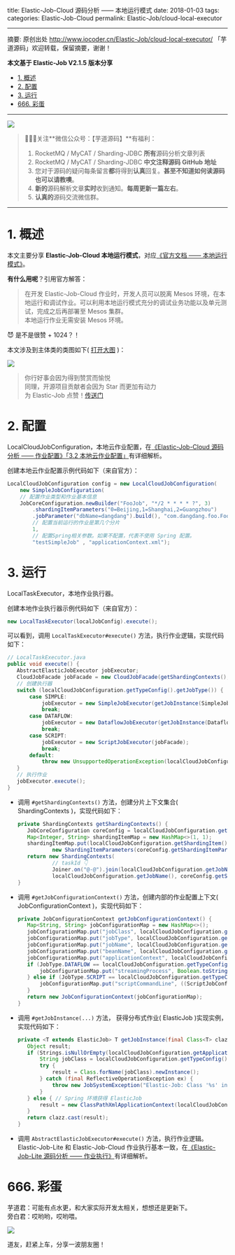 title: Elastic-Job-Cloud 源码分析 —— 本地运行模式
date: 2018-01-03
tags:
categories: Elastic-Job-Cloud
permalink: Elastic-Job/cloud-local-executor

-------

摘要: 原创出处 http://www.iocoder.cn/Elastic-Job/cloud-local-executor/ 「芋道源码」欢迎转载，保留摘要，谢谢！

**本文基于 Elastic-Job V2.1.5 版本分享**

- [1. 概述](http://www.iocoder.cn/Elastic-Job/cloud-local-executor/)
- [2. 配置](http://www.iocoder.cn/Elastic-Job/cloud-local-executor/)
- [3. 运行](http://www.iocoder.cn/Elastic-Job/cloud-local-executor/)
- [666. 彩蛋](http://www.iocoder.cn/Elastic-Job/cloud-local-executor/)

-------

![](http://www.iocoder.cn/images/common/wechat_mp_2017_07_31.jpg)

> 🙂🙂🙂关注**微信公众号：【芋道源码】**有福利：  
> 1. RocketMQ / MyCAT / Sharding-JDBC **所有**源码分析文章列表  
> 2. RocketMQ / MyCAT / Sharding-JDBC **中文注释源码 GitHub 地址**  
> 3. 您对于源码的疑问每条留言**都**将得到**认真**回复。**甚至不知道如何读源码也可以请教噢**。  
> 4. **新的**源码解析文章**实时**收到通知。**每周更新一篇左右**。  
> 5. **认真的**源码交流微信群。

-------

# 1. 概述

本文主要分享 **Elastic-Job-Cloud 本地运行模式**，对应[《官方文档 —— 本地运行模式》](http://elasticjob.io/docs/elastic-job-cloud/02-guide/local-executor/)。

**有什么用呢**？引用官方解答：

> 在开发 Elastic-Job-Cloud 作业时，开发人员可以脱离 Mesos 环境，在本地运行和调试作业。可以利用本地运行模式充分的调试业务功能以及单元测试，完成之后再部署至 Mesos 集群。  
> 本地运行作业无需安装 Mesos 环境。

😈 是不是很赞 + 1024？！

本文涉及到主体类的类图如下( [打开大图](http://www.iocoder.cn/images/Elastic-Job/2018_01_03/01.png) )：

![](http://www.iocoder.cn/images/Elastic-Job/2018_01_03/01.png)

> 你行好事会因为得到赞赏而愉悦  
> 同理，开源项目贡献者会因为 Star 而更加有动力  
> 为 Elastic-Job 点赞！[传送门](https://github.com/dangdangdotcom/elastic-job/stargazers)

# 2. 配置

LocalCloudJobConfiguration，本地云作业配置，在[《Elastic-Job-Cloud 源码分析 —— 作业配置》「3.2 本地云作业配置」](http://www.iocoder.cn/Elastic-Job/cloud-local-executor/?self)有详细解析。

创建本地云作业配置示例代码如下（来自官方）：

```Java
LocalCloudJobConfiguration config = new LocalCloudJobConfiguration(
    new SimpleJobConfiguration(
    // 配置作业类型和作业基本信息
    JobCoreConfiguration.newBuilder("FooJob", "*/2 * * * * ?", 3) 
        .shardingItemParameters("0=Beijing,1=Shanghai,2=Guangzhou")
        .jobParameter("dbName=dangdang").build(), "com.dangdang.foo.FooJob"),
        // 配置当前运行的作业是第几个分片 
        1,  
        // 配置Spring相关参数。如果不配置，代表不使用 Spring 配置。
        "testSimpleJob" , "applicationContext.xml"); 
```

# 3. 运行

LocalTaskExecutor，本地作业执行器。

创建本地作业执行器示例代码如下（来自官方）：

``` Java
new LocalTaskExecutor(localJobConfig).execute();
```

可以看到，调用 `LocalTaskExecutor#execute()` 方法，执行作业逻辑，实现代码如下：

```Java
// LocalTaskExecutor.java
public void execute() {
   AbstractElasticJobExecutor jobExecutor;
   CloudJobFacade jobFacade = new CloudJobFacade(getShardingContexts(), getJobConfigurationContext(), new JobEventBus());
   // 创建执行器
   switch (localCloudJobConfiguration.getTypeConfig().getJobType()) {
       case SIMPLE:
           jobExecutor = new SimpleJobExecutor(getJobInstance(SimpleJob.class), jobFacade);
           break;
       case DATAFLOW:
           jobExecutor = new DataflowJobExecutor(getJobInstance(DataflowJob.class), jobFacade);
           break;
       case SCRIPT:
           jobExecutor = new ScriptJobExecutor(jobFacade);
           break;
       default:
           throw new UnsupportedOperationException(localCloudJobConfiguration.getTypeConfig().getJobType().name());
   }
   // 执行作业
   jobExecutor.execute();
}
```

* 调用 `#getShardingContexts()` 方法，创建分片上下文集合( ShardingContexts )，实现代码如下：

    ```Java
    private ShardingContexts getShardingContexts() {
       JobCoreConfiguration coreConfig = localCloudJobConfiguration.getTypeConfig().getCoreConfig();
       Map<Integer, String> shardingItemMap = new HashMap<>(1, 1);
       shardingItemMap.put(localCloudJobConfiguration.getShardingItem(),
               new ShardingItemParameters(coreConfig.getShardingItemParameters()).getMap().get(localCloudJobConfiguration.getShardingItem()));
       return new ShardingContexts(
               // taskId 👇
               Joiner.on("@-@").join(localCloudJobConfiguration.getJobName(), localCloudJobConfiguration.getShardingItem(), "READY", "foo_slave_id", "foo_uuid"),
               localCloudJobConfiguration.getJobName(), coreConfig.getShardingTotalCount(), coreConfig.getJobParameter(), shardingItemMap);
    }
    ```

* 调用 `#getJobConfigurationContext()` 方法，创建内部的作业配置上下文( JobConfigurationContext )，实现代码如下：

    ```Java
    private JobConfigurationContext getJobConfigurationContext() {
       Map<String, String> jobConfigurationMap = new HashMap<>();
       jobConfigurationMap.put("jobClass", localCloudJobConfiguration.getTypeConfig().getJobClass());
       jobConfigurationMap.put("jobType", localCloudJobConfiguration.getTypeConfig().getJobType().name());
       jobConfigurationMap.put("jobName", localCloudJobConfiguration.getJobName());
       jobConfigurationMap.put("beanName", localCloudJobConfiguration.getBeanName());
       jobConfigurationMap.put("applicationContext", localCloudJobConfiguration.getApplicationContext());
       if (JobType.DATAFLOW == localCloudJobConfiguration.getTypeConfig().getJobType()) { // 数据流作业
           jobConfigurationMap.put("streamingProcess", Boolean.toString(((DataflowJobConfiguration) localCloudJobConfiguration.getTypeConfig()).isStreamingProcess()));
       } else if (JobType.SCRIPT == localCloudJobConfiguration.getTypeConfig().getJobType()) { // 脚本作业
           jobConfigurationMap.put("scriptCommandLine", ((ScriptJobConfiguration) localCloudJobConfiguration.getTypeConfig()).getScriptCommandLine());
       }
       return new JobConfigurationContext(jobConfigurationMap);
    }
    ```

* 调用 `#getJobInstance(...)` 方法， 获得分布式作业( ElasticJob )实现实例，实现代码如下：

    ```Java
    private <T extends ElasticJob> T getJobInstance(final Class<T> clazz) {
       Object result;
       if (Strings.isNullOrEmpty(localCloudJobConfiguration.getApplicationContext())) { // 直接创建 ElasticJob
           String jobClass = localCloudJobConfiguration.getTypeConfig().getJobClass();
           try {
               result = Class.forName(jobClass).newInstance();
           } catch (final ReflectiveOperationException ex) {
               throw new JobSystemException("Elastic-Job: Class '%s' initialize failure, the error message is '%s'.", jobClass, ex.getMessage());
           }
       } else { // Spring 环境获得 ElasticJob
           result = new ClassPathXmlApplicationContext(localCloudJobConfiguration.getApplicationContext()).getBean(localCloudJobConfiguration.getBeanName());
       }
       return clazz.cast(result);
    }
    ```

* 调用 `AbstractElasticJobExecutor#execute()` 方法，执行作业逻辑。 Elastic-Job-Lite 和 Elastic-Job-Cloud 作业执行基本一致，在[《Elastic-Job-Lite 源码分析 —— 作业执行》](http://www.iocoder.cn/Elastic-Job/job-execute/?self)有详细解析。

# 666. 彩蛋

芋道君：可能有点水更，和大家实际开发太相关，想想还是更新下。  
旁白君：哎哟哟，哎哟喂。

![](http://www.iocoder.cn/images/Elastic-Job/2018_01_03/02.png)

道友，赶紧上车，分享一波朋友圈！


